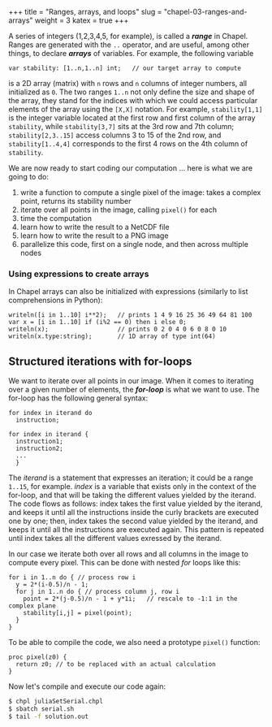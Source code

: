+++
title = "Ranges, arrays, and loops"
slug = "chapel-03-ranges-and-arrays"
weight = 3
katex = true
+++

A series of integers (1,2,3,4,5, for example), is called a **_range_** in Chapel. Ranges are generated with
the `..` operator, and are useful, among other things, to declare **_arrays_** of variables. For example, the
following variable

```chpl
var stability: [1..n,1..n] int;   // our target array to compute
```

is a 2D array (matrix) with `n` rows and `n` columns of integer numbers, all initialized as `0`. The two
ranges `1..n` not only define the size and shape of the array, they stand for the indices with which we could
access particular elements of the array using the `[X,X]` notation. For example, `stability[1,1]` is the
integer variable located at the first row and first column of the array `stability`, while `stability[3,7]`
sits at the 3rd row and 7th column; `stability[2,3..15]` access columns 3 to 15 of the 2nd row, and
`stability[1..4,4]` corresponds to the first 4 rows on the 4th column of `stability`.

<!-- Similarly, with -->
<!-- ```chpl -->
<!-- T[1..rows,1..cols] = 25;     // set the initial temperature -->
<!-- ``` -->
<!-- we assign an initial temperature of 25 degrees across all points of our metal plate. -->

We are now ready to start coding our computation ... here is what we are going to do:

<!-- - this simulation will consider a matrix of _rows_ by _cols_ elements -->
<!-- - it will run up to _niter_ iterations, or until the largest difference in temperature between iterations -->
<!--   is less than _tolerance_ -->
<!-- - at each iteration print out the temperature at the position (iout,jout) -->

1. write a function to compute a single pixel of the image: takes a complex point, returns its stability number
1. iterate over all points in the image, calling `pixel()` for each
1. time the computation
1. learn how to write the result to a NetCDF file
1. learn how to write the result to a PNG image
1. parallelize this code, first on a single node, and then across multiple nodes





### Using expressions to create arrays

In Chapel arrays can also be initialized with expressions (similarly to list comprehensions in Python):

```chpl
writeln([i in 1..10] i**2);   // prints 1 4 9 16 25 36 49 64 81 100
var x = [i in 1..10] if (i%2 == 0) then i else 0;
writeln(x);                   // prints 0 2 0 4 0 6 0 8 0 10
writeln(x.type:string);       // 1D array of type int(64)
```





## Structured iterations with for-loops

We want to iterate over all points in our image. When it comes to iterating over a given number of elements,
the **_for-loop_** is what we want to use. The for-loop has the following general syntax:

```chpl
for index in iterand do
  instruction;
  
for index in iterand {
  instruction1;
  instruction2;
  ...
  }
``` 

The *iterand* is a statement that expresses an iteration; it could be a range `1..15`, for example. *index* is
a variable that exists only in the context of the for-loop, and that will be taking the different values
yielded by the iterand. The code flows as follows: index takes the first value yielded by the iterand, and
keeps it until all the instructions inside the curly brackets are executed one by one; then, index takes the
second value yielded by the iterand, and keeps it until all the instructions are executed again. This pattern
is repeated until index takes all the different values exressed by the iterand.

In our case we iterate both over all rows and all columns in the image to compute every pixel. This can be
done with nested _for_ loops like this:

```chpl
for i in 1..n do { // process row i
  y = 2*(i-0.5)/n - 1;
  for j in 1..n do { // process column j, row i
    point = 2*(j-0.5)/n - 1 + y*1i;   // rescale to -1:1 in the complex plane
    stability[i,j] = pixel(point);
  }
}
```

To be able to compile the code, we also need a prototype `pixel()` function:

```chpl
proc pixel(z0) {
  return z0; // to be replaced with an actual calculation
}
```

Now let's compile and execute our code again:

```sh
$ chpl juliaSetSerial.chpl
$ sbatch serial.sh
$ tail -f solution.out
```

```output
```

<!-- As we can see, the temperature in the middle of the plate (position 50,50) is slowly decreasing as the -->
<!-- plate is cooling down. -->

<!-- > ### <font style="color:blue">Exercise "Basic.1"</font> -->
<!-- > What would be the temperature at the top right corner (row 1, column `cols`) of the plate? The border of the -->
<!-- > plate is in contact with the boundary conditions, which are set to zero (default boundary values for T), so -->
<!-- > we expect the temperature at these points to decrease faster. Modify the code to see the temperature at the -->
<!-- > top right corner. -->

<!-- > ### <font style="color:blue">Exercise "Basic.2"</font> -->
<!-- > Now let's have some more interesting boundary conditions. Suppose that the plate is heated by a source of 80 -->
<!-- > degrees located at the bottom right corner (row `rows`, column `cols`), and that the temperature on the rest -->
<!-- > of the border on adjacent sides (to this bottom right corner) decreases linearly to zero as one gets farther -->
<!-- > from that corner. Utilize `for` loops to setup the described boundary conditions. Compile and run your code -->
<!-- > to see how the temperature is changing now. -->

<!-- > ### <font style="color:blue">Exercise "Basic.3"</font> -->
<!-- > So far, `delta` has been always equal to `tolerance`, which means that our main while loop will always run -->
<!-- > the 500 iterations. So let's update `delta` after each iteration. Use what we have studied so far to write -->
<!-- > the required piece of code. -->

<!-- Now, after Exercise "Basic.3" we should have a working program to simulate our heat transfer equation. Let's -->
<!-- print some additional useful information: -->

<!-- ```chpl -->
<!-- writeln('Final temperature at the desired position [', iout, ',', jout, '] after ', count, ' iterations is: ', T[iout,jout]); -->
<!-- writeln('The largest temperature difference between the last two iterations was: ', delta); -->
<!-- ``` -->

<!-- and compile and execute our final code -->

<!-- ```sh -->
<!-- $ chpl baseSolver.chpl -o baseSolver -->
<!-- $ sbatch serial.sh -->
<!-- $ tail -f solution.out -->
<!-- ``` -->
<!-- ```chpl -->
<!-- Temperature at iteration 0: 25.0 -->
<!-- Temperature at iteration 20: 2.0859 -->
<!-- ... -->
<!-- Temperature at iteration 500: 0.823152 -->
<!-- Final temperature at the desired position [1,100] after 500 iterations is: 0.823152 -->
<!-- The largest temperature difference between the last two iterations was: 0.0258874 -->
<!-- ``` -->
